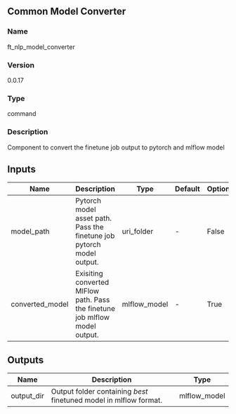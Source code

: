 ## Common Model Converter

### Name 

ft_nlp_model_converter

### Version 

0.0.17

### Type 

command

### Description 

Component to convert the finetune job output to pytorch and mlflow model

## Inputs 

| Name              | Description                                                                                                                                                                                                                                                                                   | Type         | Default    | Optional | Enum |
| ----------------- | --------------------------------------------------------------------------------------------------------------------------------------------------------------------------------------------------------------------------------------------------------------------------------------------- | ------------ | ---------- | -------- | ---- |
| model_path | Pytorch model asset path. Pass the finetune job pytorch model output.                                                                                                                                                                                                  | uri_folder | -          | False     | NA   |
| converted_model  | Exisiting converted MlFlow path. Pass the finetune job mlflow model output. | mlflow_model       | - | True     | NA   |

## Outputs 

| Name            | Description        | Type     |
| --------------- | ------------------ | -------- |
| output_dir | Output folder containing _best_ finetuned model in mlflow format. | mlflow_model |